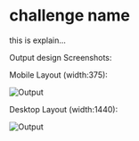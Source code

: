 # challenge name

this is explain...

Output design Screenshots:

Mobile Layout (width:375):

![Output](/Output-design-screenshots/Mobile.png)

Desktop Layout (width:1440):

![Output](/Output-design-screenshots/Desktop.png)
